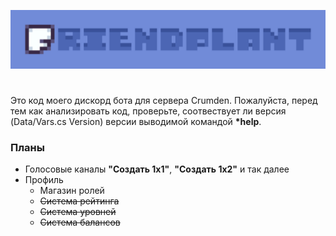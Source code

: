 ![Title](https://github.com/Avatcher/Friendplant/blob/main/assets/titles/01.png)

#
Это код моего дискорд бота для сервера Crumden. Пожалуйста, перед тем как анализировать код, проверьте, соотвествует ли версия (Data/Vars.cs Version) версии выводимой командой <b>*help</b>.

### Планы
- Голосовые каналы <b>"Создать 1х1"</b>, <b>"Создать 1х2"</b> и так далее
- Профиль
  - Магазин ролей
  - <s>Система рейтинга</s>
  - <s>Система уровней</s>
  - <s>Система балансов</s>
